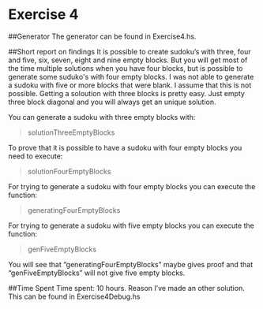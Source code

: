 # Exercise 4


##Generator
The generator can be found in Exercise4.hs. 


##Short report on findings
It is possible to create sudoku’s with three, four and five, six, seven, eight and nine empty blocks. But you will get most of the time multiple solutions when you have four blocks, but is possible to generate some suduko's with four empty blocks. I was not able to generate a sudoku with five or more blocks that were blank. I assume that this is not possible. Getting a soloution with three blocks is pretty easy. Just empty three block diagonal and you will always get an unique solution. 

You can generate a sudoku with three empty blocks with:
> solutionThreeEmptyBlocks

To prove that it is possible to have a sudoku with four empty blocks you need to execute:
> solutionFourEmptyBlocks

For trying to generate a sudoku with four empty blocks you can execute the function:
> generatingFourEmptyBlocks

For trying to generate a sudoku with five empty blocks you can execute the function:
> genFiveEmptyBlocks

You will see that “generatingFourEmptyBlocks” maybe gives proof and that “genFiveEmptyBlocks” will not give five empty blocks.

##Time Spent
Time spent: 10 hours. Reason I’ve made an other solution. This can be found in Exercise4Debug.hs
